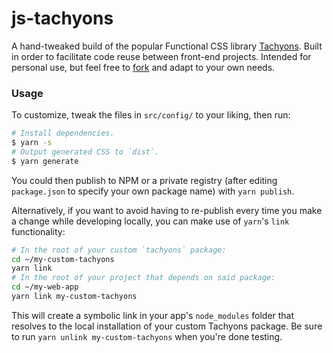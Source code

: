 # js-tachyons

A hand-tweaked build of the popular Functional CSS library
[Tachyons](https://github.com/tachyons-css/tachyons). Built in order to
facilitate code reuse between front-end projects. Intended for personal use, but
feel free to
[fork](https://github.com/jessestuart/js-tachyons#fork-destination-box) and
adapt to your own needs.

### Usage

To customize, tweak the files in `src/config/` to your liking, then run:

```bash
# Install dependencies.
$ yarn -s
# Output generated CSS to `dist`.
$ yarn generate
```

You could then publish to NPM or a private registry (after editing
`package.json` to specify your own package name) with `yarn publish`.

Alternatively, if you want to avoid having to re-publish every time you make a
change while developing locally, you can make use of `yarn`'s `link`
functionality:

```bash
# In the root of your custom `tachyons` package:
cd ~/my-custom-tachyons
yarn link
# In the root of your project that depends on said package:
cd ~/my-web-app
yarn link my-custom-tachyons
```

This will create a symbolic link in your app's `node_modules` folder that
resolves to the local installation of your custom Tachyons package. Be sure to
run `yarn unlink my-custom-tachyons` when you're done testing.
